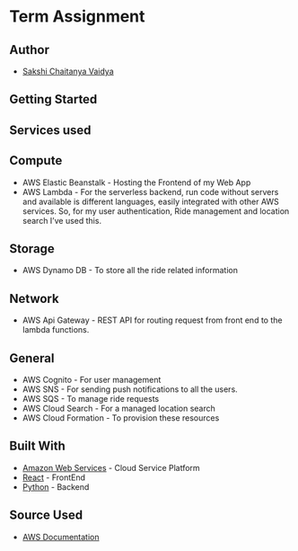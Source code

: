 # Term Assignment

## Author

* [Sakshi Chaitanya Vaidya](vaidyasakshi434@gmail.com) 

## Getting Started

## Services used

## Compute
* AWS Elastic Beanstalk	- Hosting the Frontend of my Web App
* AWS Lambda - For the serverless backend, run code without servers and available is different languages, easily integrated with other  AWS services. So, for my user authentication, Ride management and location search I’ve used this.

## Storage	
* AWS Dynamo DB	- To store all the ride related information 

## Network	
* AWS Api Gateway - REST API for routing request from front end to the lambda functions. 

## General	
* AWS Cognito - For user management
* AWS SNS - For sending push notifications to all the users.
* AWS SQS - To manage ride requests 
* AWS Cloud Search - For a managed location search 
* AWS Cloud Formation - To provision these resources

## Built With

* [Amazon Web Services](https://aws.amazon.com/) - Cloud Service Platform
* [React](https://react.dev/) - FrontEnd
* [Python](https://www.python.org/) -  Backend 

## Source Used

* [AWS Documentation](https://docs.aws.amazon.com/)

